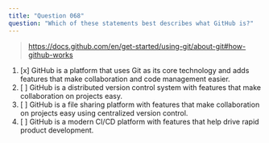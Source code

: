 ```yaml
---
title: "Question 068"
question: "Which of these statements best describes what GitHub is?"
---
```



> https://docs.github.com/en/get-started/using-git/about-git#how-github-works
1. [x] GitHub is a platform that uses Git as its core technology and adds features that make collaboration and code management easier. 
1. [ ] GitHub is a distributed version control system with features that make collaboration on projects easy.
1. [ ] GitHub is a file sharing platform with features that make collaboration on projects easy using centralized version control.
1. [ ] GitHub is a modern CI/CD platform with features that help drive rapid product development.
